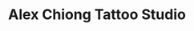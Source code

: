 ---
title: "Alex Chiong Tattoo Studio"
url: /north-miami/alex-chiong-tattoo-studio/
shop: tattoo
---